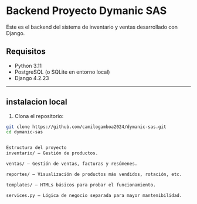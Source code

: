 #  Backend Proyecto Dymanic SAS

Este es el backend del sistema de inventario y ventas desarrollado con Django.

##  Requisitos

- Python 3.11
- PostgreSQL (o SQLite en entorno local)
- Django 4.2.23

---

## instalacion local

1. Clona el repositorio:

```bash
git clone https://github.com/camilogamboa2024/dymanic-sas.git
cd dymanic-sas


Estructura del proyecto
inventario/ – Gestión de productos.

ventas/ – Gestión de ventas, facturas y resúmenes.

reportes/ – Visualización de productos más vendidos, rotación, etc.

templates/ – HTMLs básicos para probar el funcionamiento.

services.py – Lógica de negocio separada para mayor mantenibilidad.

